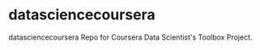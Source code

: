 datasciencecoursera
===================

datasciencecoursera Repo for Coursera Data Scientist's Toolbox Project.
